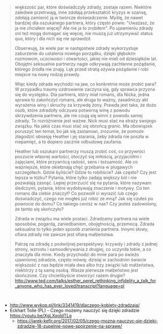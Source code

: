 >większość par, które doświadczyły zdrady, zostaje razem. Niektóre zaledwie przetrwają, inne zdołają przekształcić kryzys w szansę, zdołają zamienić ją w twórcze doświadczenie. Myślę, że nawet bardziej dla oszukanego partnera, który często powie: "Uważasz, że ja nie chciałem więcej? Ale nie ja to zrobiłem". Po ujawnieniu zdrady oni też mogą domagać się więcej, nie muszą już utrzymywać status quo, który i dla nich się nie sprawdził.
>
>Obserwuję, że wiele par w następstwie zdrady wykorzystuje zaburzenie do ustalenia nowego porządku, dzięki głębokim rozmowom, uczciwości i otwartości, jakiej nie mieli od dziesiątków lat. Obojętni seksualnie partnerzy nagle odkrywają zachłanne pożądanie, którego źródła nie znają. Lęk przed stratą ożywia pożądanie i robi miejsce na nowy rodzaj prawdy.
>
>Więc kiedy zdrada wychodzi na jaw, co konkretnie może zrobić para? W przypadku traumy uzdrowienie zaczyna się, gdy sprawca przyzna się do występku. Dla partnera, który miał romans, dla Nicka, jedna sprawa to zakończyć romans, ale druga to ważny, zasadniczy akt wyrażenia winy i skruchy za krzywdę żony. Prawda jest taka, że dużo osób, które zdradziły odczuwa potworną winę z powodu skrzywdzenia partnera, ale nie czują się winni z powodu samej zdrady. To rozróżnienie jest ważne. Nick musi stać na straży swojego związku. Na jakiś czas musi stać się obrońcą granic. Ma obowiązek poruszyć ten temat, bo jak się zastanowi, zrozumie, że pomoże złagodzić obsesję Heather i jej starania, żeby zdrada nie poszła w niepamięć, a to dopiero zacznie odbudowę zaufania.
>
>Heather lub oszukani partnerzy muszą zrobić coś, co przywróci poczucie własnej wartości, otoczyć się miłością, przyjaciółmi i zajęciami, które przywrócą radość, sens i tożsamość. Ale co ważniejsze, które okiełznają chęć grzebania w plugawych szczegółach. Gdzie byliście? Gdzie to robiliście? Jak często? Czy jest lepsza w łóżku? Pytania, które tylko zadają większy ból i nie pozwalają zasnąć. Lepiej przerzucić się na pytania, które nazywam śledczymi, pytania, które wydobywają znaczenie i motywy. Co ten romans dla ciebie znaczył? Co pozwolił ci wyrazić lub czego doświadczyć, czego nie mogłeś już robić ze mną? Jak się czułeś po powrocie do domu? Co takiego cenisz w nas? Czy jesteś zadowolony, że tamto się skończyło?
>
>Zdrada w związku ma wiele postaci. Zdradzamy partnera na wiele sposobów, pogardą, zaniedbaniem, obojętnością, przemocą. Zdrada seksualna to tylko jeden sposób zranienia partnera. Innymi słowy, ofiara zdrady nie zawsze jest ofiarą małżeństwa.
>
>Patrzę na zdradę z podwójnej perspektywy: krzywdy i zdrady z jednej strony, wzrostu i samoodkrywania z drugiej, co uczyniła tobie, a co znaczyła dla mnie. Kiedy przychodzi do mnie para po świeżo ujawnionej zdradzie, często mówię: dzisiaj w zachodnim świecie większość z nas będzie miała dwa albo trzy związki lub małżeństwa, niektórzy z tą samą osobą. Wasze pierwsze małżeństwo jest skończone. Czy chcielibyście stworzyć razem drugie?
> http://www.ted.com/talks/esther_perel_rethinking_infidelity_a_talk_for_anyone_who_has_ever_loved/transcript?language=pl

<br>

- http://www.wykop.pl/link/3341419/dlaczego-kobiety-zdradzaja/
- Eckhart Tolle (PL) - Czego możemy nauczyć się dzięki zdradzie https://youtu.be/XgLXqoIdTLg
  - https://jarek-kefir.org/2017/02/05/czego-mozna-nauczyc-sie-dzieki-zdradzie-18-zupelnie-nowe-spojrzenie-na-sprawe/
